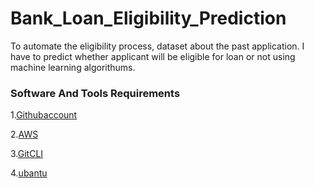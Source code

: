 # Bank_Loan_Eligibility_Prediction
   To automate the eligibility process, dataset about the past application. I have to predict whether applicant will be eligible for loan or not using machine learning algorithums.


### Software And Tools Requirements

1.[Githubaccount](https://github.com)

2.[AWS](https://aws.amazon.com/)

3.[GitCLI](https://git-scm.com/book/en/v2/Getting-Started-The-Command-Line)

4.[ubantu](http://ubantu.com)

